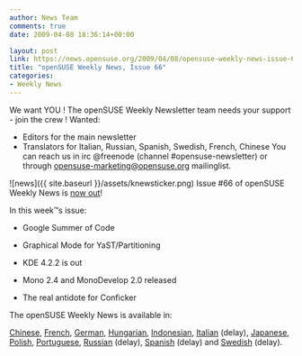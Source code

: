 ```yaml
---
author: News Team
comments: true
date: 2009-04-08 18:36:14+00:00

layout: post
link: https://news.opensuse.org/2009/04/08/opensuse-weekly-news-issue-66/
title: "openSUSE Weekly News, Issue 66"
categories:
- Weekly News
---
```

We want YOU ! The openSUSE Weekly Newsletter team needs your support - join the crew !
Wanted:
* Editors for the main newsletter
* Translators for Italian, Russian, Spanish, Swedish, French, Chinese
You can reach us in irc @freenode (channel #opensuse-newsletter)  or through opensuse-marketing@opensuse.org mailinglist.

![news]({{ site.baseurl }}/assets/knewsticker.png) Issue #66 of openSUSE Weekly News is [now out](http://en.opensuse.org/OpenSUSE_Weekly_News/66)!  
  

In this week™s issue:


  *  Google Summer of Code

  *  Graphical Mode for YaST/Partitioning

  *  KDE 4.2.2 is out

  *  Mono 2.4 and MonoDevelop 2.0 released

  *  The real antidote for Conficker




The openSUSE Weekly News is available in: 

[Chinese](http://en.opensuse.org/OpenSUSE_Weekly_News/66/chinese),
[French](http://fr.opensuse.org/Lettre_d'information_openSUSE/66),
[German](http://de.opensuse.org/OpenSUSE-Wochenschau/66),
[Hungarian](http://hu.opensuse.org/OpenSUSE_Heti_H%C3%ADrmond%C3%B3/66), 
[Indonesian](http://en.opensuse.org/OpenSUSE_Weekly_News/66/indonesian),
[Italian](http://it.opensuse.org/OpenSUSE_Newsletter_Settimanale/66) (delay),
[Japanese](http://ja.opensuse.org/OpenSUSE_Weekly_News/66),
[Polish](http://pl.opensuse.org/Tygodnik_openSUSE/66), 
[Portuguese](http://pt.opensuse.org/Not%C3%ADcias_da_semana_no_openSUSE/66),
[Russian](http://ru.opensuse.org/%D0%95%D0%B6%D0%B5%D0%BD%D0%B5%D0%B4%D0%B5%D0%BB%D1%8C%D0%BD%D1%8B%D0%B5_%D0%BD%D0%BE%D0%B2%D0%BE%D1%81%D1%82%D0%B8_openSUSE/66) (delay),
[Spanish](http://es.opensuse.org/OpenSUSE_Noticias_Semanales/66) (delay) and
[Swedish](http://en.opensuse.org/OpenSUSE_Weekly_News/66/swedish) (delay).

		
